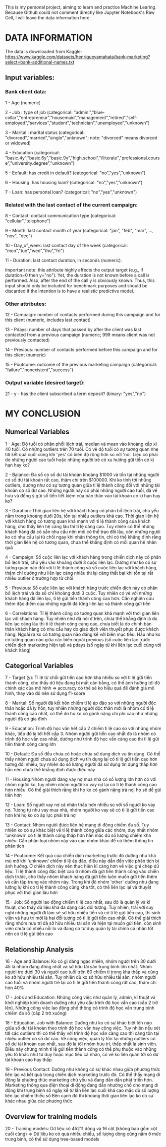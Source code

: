 This is my personal project, aiming to learn and practice Machine Learing. 
Because Github could not comment directly like Jupyter Notebook's Raw Cell, I will leave the data information here.

# DATA INFORMATION
The data is downloaded from Kaggle: https://www.kaggle.com/datasets/henriqueyamahata/bank-marketing?select=bank-additional-names.txt

## Input variables:
### Bank client data:
   1 - Age (numeric)
   
   2 - Job : type of job (categorical: "admin.","blue-collar","entrepreneur","housemaid","management","retired","self-employed","services","student","technician","unemployed","unknown")
   
   3 - Marital : marital status (categorical: "divorced","married","single","unknown"; note: "divorced" means divorced or widowed)
   
   4 - Education (categorical: "basic.4y","basic.6y","basic.9y","high.school","illiterate","professional.course","university.degree","unknown")
   
   5 - Eefault: has credit in default? (categorical: "no","yes","unknown")
   
   6 - Housing: has housing loan? (categorical: "no","yes","unknown")
   
   7 - Loan: has personal loan? (categorical: "no","yes","unknown")
### Related with the last contact of the current campaign:
   8 - Contact: contact communication type (categorical: "cellular","telephone") 
   
   9 - Month: last contact month of year (categorical: "jan", "feb", "mar", ..., "nov", "dec")
   
  10 - Day_of_week: last contact day of the week (categorical: "mon","tue","wed","thu","fri")
  
  11 - Duration: last contact duration, in seconds (numeric). 
  
  Important note:  this attribute highly affects the output target (e.g., if duration=0 then y="no"). Yet, the duration is not known before a call is performed. Also, after the end of the call y is obviously known. Thus, this input should only be included for benchmark purposes and should be discarded if the intention is to have a realistic predictive model.
### Other attributes:
  12 - Campaign: number of contacts performed during this campaign and for this client (numeric, includes last contact)
  
  13 - Pdays: number of days that passed by after the client was last contacted from a previous campaign (numeric; 999 means client was not previously contacted)
  
  14 - Previous: number of contacts performed before this campaign and for this client (numeric)
  
  15 - Poutcome: outcome of the previous marketing campaign (categorical: "failure","nonexistent","success")
### Output variable (desired target):
  21 - y - has the client subscribed a term deposit? (binary: "yes","no")

# MY CONCLUSION

## Numerical Variables
  1 - Age: Độ tuổi có phân phối lệch trái, median và mean vào khoảng xấp xỉ 40 tuổi. Có những outliers trên 70 tuổi. Có vẻ độ tuổi có sự tương quan nhẹ tới kết quả cuối cùng khi 'yes' có biên độ rộng hơn so với 'no'. Liệu có phải do những người cao tuổi hoặc những người trẻ có xu hướng gửi tiền có kì hạn hay ko?
  
  2 - Balance: Đa số có số dư tài khoản khoảng $1000 và tồn tại những người có số dư tài khoản rất cao, thậm chí trên $100000. Khi ko tính tới những outliers, dường như có sự tương quan giữa tỉ lệ thành công đối với những tài khoản có số dư cao. 
      Những người này có phải những người cao tuổi, đã về hưu và đồng ý gửi số tiền tiết kiệm của bản thân vào tài khoản có kì hạn hay ko?
      
  3 - Duration: Thời gian liên hệ với khách hàng có phân bố lệch trái, chủ yếu nằm trong khoảng dưới 20s, tồn tại nhiều outliers khá cao. Thời gian liên hệ với khách hàng có tương quan khá mạnh với tỉ lệ thành công của khách hàng, cho thấy liên hệ càng lâu thì tỉ lệ càng cao. 
      Tuy nhiên có thể những khách hàng đã có sẵn nhu cầu nên mới có thể trao đổi lâu, còn những người ko có nhu cầu lại từ chối ngay khi nhận thông tin, chỉ có thể khẳng định rằng thời gian liên hệ có tương quan, chưa thể khẳng định có mối quan hệ nhân quả
      
  4 - Campaign: Số cuộc liên lạc với khách hàng trong chiến dịch này có phân bổ lệch trái, chủ yếu vào khoảng dưới 3 cuộc liên lạc. Dường như ko có sự tương quan nào đối với tỉ lệ thành công và số cuộc liên lạc với khách hàng, thậm chí dường như liên lạc càng nhiều thì lại càng thất bại khi tồn tại rất nhiều outlier ở trường hợp từ chối
  
  5 - Previous: Số cuộc liên lạc với khách hàng trước chiến dịch này có phân bổ lệch trái và đa số chỉ khoảng dưới 3 cuộc. Tuy nhiên có vẻ với những khách hàng đã liên lạc, tỉ lệ gửi tiền thành công cao hơn. Cần nghiên cứu thêm đặc điểm của những người đã từng liên lạc và thành công gửi tiền
  
  6 - Correlations: Tỉ lệ thành công có tương quan khá mạnh với thời gian liên lạc với khách hàng. Tuy nhiên như đã nói ở trên, chưa thể khẳng định là do liên lạc càng lâu thì tỉ lệ thành công càng cao, chưa biết là do chính bản thân khách hàng có nhu cầu hay do giao dịch viên thuyết phục được khách hàng. Ngoài ra ko có tương quan nào đáng kể với biến mục tiêu. 
      Hầu như ko có tương quan nào giữa các biến ngoài previous (số cuộc liên lạc trước chiến dịch marketing hiện tại) và pdays (số ngày từ khi liên lạc cuối cùng với khách hàng)

## Categorical Variables
  7 - Target (y): Tỉ lệ từ chối gửi tiền cao hơn khá nhiều so với tỉ lệ gửi tiền thành công, cho thấy dữ liệu đang bị mất cân bằng, có thể ảnh hưởng tới độ chính xác của mô hình => accuracy có thể sẽ ko hiệu quả để đánh giá mô hình, thay vào đó nên sử dụng f1-score
  
  8 - Marital: Số người đã kết hôn chiếm tỉ lệ áp đảo so với những người độc thân hoặc đã ly hôn, tuy nhiên những người độc thân mới là nhóm có tỉ lệ thành công cao nhất, có thể do họ ko có gánh nặng chi phí cao như những người đã có gia đình
  
  9 - Education: Trình độ học vấn hết cấp 2 chiếm tỉ lệ cao so với những nhóm khác, tiếp đó là tới hết cấp 3. Nhóm người gửi tiền cao nhất đó là nhóm có trình độ học vấn cao nhất, dường như trình độ học vấn càng cao thì tỉ lệ gửi tiền thành công càng lớn
  
  10 - Default: Đa số đều chưa có hoặc chưa sử dụng dịch vụ tín dụng. Có thể thấy nhóm người chưa sử dụng dịch vụ tín dụng lại có tỉ lệ gửi tiền cao hơn tương đối nhiều, tuy nhiên do số lượng người đã sử dụng tín dụng thấp hơn hẳn nên chưa thể khẳng định được điều này
  
  11 - Housing:Nhóm người đang vay nợ mua nhà có số lượng lớn hơn có với nhóm người ko, tuy nhiên nhóm người ko vay nợ lại có tỉ lệ thành công cao hơn nhiều. Có thể giải thích rằng khi họ ko có gánh nặng trả nợ, họ sẽ dễ gửi tiền hơn
  
  12 - Loan: Số người vay nợ cá nhân thấp hơn nhiều so với số người ko vay nợ. Tương tự như vay mua nhà, nhóm người ko vay sẽ có tỉ lệ gửi tiền cao hơn khi họ ko có áp lực phải trả nợ
  
  13 - Contact: Nhóm người được liên hệ mạng di động chiếm đa số. Tuy nhiên ko có sự khác biệt về tỉ lệ thành công giữa các nhóm, duy nhất nhóm 'unknown' có tỉ lệ thành công thấp hơn hẳn mặc dù số lượng chiếm khá nhiều. Cần phân loại nhóm này vào các nhóm khác để có thêm thông tin phân tích
  
  14 - Poutcome: Kết quả của chiến dịch marketing trước đó dường như khá mù mờ khi 'unknown' chiếm tỉ lệ áp đảo, điều này dẫn đến việc phân tích bị ảnh hưởng. Ở chiến dịch này nên thực hiện kĩ càng hơn về việc ghi chép dữ liệu.
      Tỉ lệ thành công đặc biệt cao ở nhóm đã gửi tiền thành công vào chiến dịch trước, cho thấy nhóm khách hàng đã gửi tiền luôn muốn gửi tiền thêm và cần tập trung vào nhóm này. Trong khi đó nhóm 'other' dường như đang lưỡng lự khi có tỉ lệ thành công cũng khá tốt, có thể liên lạc lại và thuyết phục với thời gian lâu hơn
      
  15 - Job: Số người lao động chiếm tỉ lệ cao nhất, sau đó là quản lý và kĩ thuật, cho thấy dữ liệu khá đa dạng các đối tượng. Tuy nhiên, trái với suy nghĩ những người đi làm sẽ sở hữu nhiều tiền và có tỉ lệ gửi tiền cao, thì sinh viên và hưu trí mới là hai đối tượng có tỉ lệ gửi tiền cao nhất. 
      Có thể giải thích rằng nhóm hưu trí đã sở hữu nhiều tài sản và hiện tại muốn gửi tiền, còn sinh viên chưa có nhiều nỗi lo và đang có tư duy quản lý tài chính cá nhân tốt nên có tỉ lệ gửi tiền cao
      

## Relationship Analysis
  16 - Age and Balance: Ko có gì đáng ngạc nhiên, nhóm người trên 30 dưới 45 là nhóm đang đông nhất và sở hữu tài sản trung bình lớn nhất. Nhóm người trẻ dưới 30 và người cao tuổi trên 60 chiếm tỉ trọng khá thấp và cũng ko sở hữu nhiều tài sản. Tuy nhiên dù ko sở hữu nhiều tài sản, nhóm người cao tuổi và nhóm người trẻ lại có tỉ lệ gửi tiền thành công rất cao, thậm chí hơn 40%
  
  17 - Jobs and Education: Những công việc như quản lý, admin, kĩ thuật và khởi nghiệp kinh doanh dường như yêu cầu trình độ học vấn cao (cấp 2 trở lên). Những công việc lao động phổ thông có trình độ học vấn trung bình chiếm đa số (cấp 2 trở xuống)
  
  18 - Education, Job with Balance: Dường như ko có sự khác biệt lớn nào giữa số dư tài khoản theo trình độ học vấn hay công việc. Tuy nhiên nếu xét tới các outliers thì có thể thấy với trình độ học vấn càng cao thì càng tồn tại nhiều outlier có số dư cao. 
      Về công việc, quản lý tồn tại những outliers có số dư tài khoản cao nhất, sau đó là tới nhóm hưu trí, thấp nhất là sinh viên. Điều này chứng minh tỉ lệ gửi tiền thành công có thể phụ thuộc vào những yếu tố khác như tư duy hoặc mục tiêu cá nhân, có vẻ ko liên quan tới số dư tài khoản cao hay thấp
      
  19 - Previous Contact: Dường như không có sự khác nhau giữa phương thức liên lạc và kết quả trong chiến dịch marketing trước đó. Có thể thấy mạng di động là phương thức marketing chủ yếu và đang dần dần phát triển hơn. Marketing thông qua điện thoại di động đang dần nhường chỗ cho mạng di động khi trung bình số ngày kể từ lần liên lạc cuối khá cao mặc dù số lượng liên lạc chiếm thiểu số
      Bên cạnh đó thì khoảng thời gian liên lạc ko có sự khác nhau giữa các phương thức
      

## Overview for training models
  20 - Training models: Dữ liệu có 45211 dòng và 16 cột (không bao gồm cột cuối cùng) => Dữ liệu ko có quá nhiều chiều, số lượng dòng cũng nằm ở mức trung bình, có thể sử dụng tree-based models
